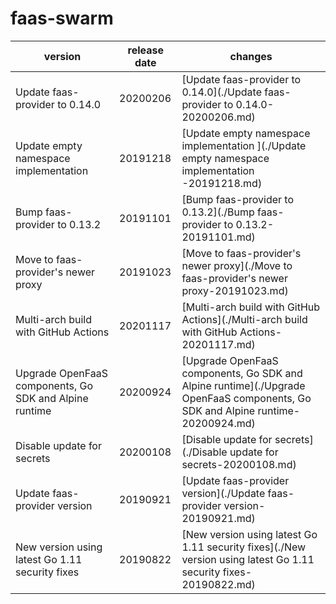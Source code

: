 # faas-swarm

|                        version                         | release date |                                                            changes                                                             |
|--------------------------------------------------------|--------------|--------------------------------------------------------------------------------------------------------------------------------|
| Update faas-provider to 0.14.0                         | 20200206     | [Update faas-provider to 0.14.0](./Update faas-provider to 0.14.0-20200206.md)                                                 |
| Update empty namespace implementation                  | 20191218     | [Update empty namespace implementation ](./Update empty namespace implementation -20191218.md)                                 |
| Bump faas-provider to 0.13.2                           | 20191101     | [Bump faas-provider to 0.13.2](./Bump faas-provider to 0.13.2-20191101.md)                                                     |
| Move to faas-provider's newer proxy                    | 20191023     | [Move to faas-provider's newer proxy](./Move to faas-provider's newer proxy-20191023.md)                                       |
| Multi-arch build with GitHub Actions                   | 20201117     | [Multi-arch build with GitHub Actions](./Multi-arch build with GitHub Actions-20201117.md)                                     |
| Upgrade OpenFaaS components, Go SDK and Alpine runtime | 20200924     | [Upgrade OpenFaaS components, Go SDK and Alpine runtime](./Upgrade OpenFaaS components, Go SDK and Alpine runtime-20200924.md) |
| Disable update for secrets                             | 20200108     | [Disable update for secrets](./Disable update for secrets-20200108.md)                                                         |
| Update faas-provider version                           | 20190921     | [Update faas-provider version](./Update faas-provider version-20190921.md)                                                     |
| New version using latest Go 1.11 security fixes        | 20190822     | [New version using latest Go 1.11 security fixes](./New version using latest Go 1.11 security fixes-20190822.md)               |

